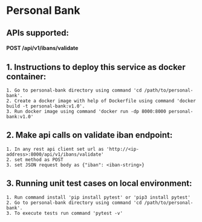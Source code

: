 # Personal Bank

## APIs supported:
  #### POST /api/v1/ibans/validate

## 1. Instructions to deploy this service as docker container:

    1. Go to personal-bank directory using command 'cd /path/to/personal-bank'.
    2. Create a docker image with help of Dockerfile using command 'docker build -t personal-bank:v1.0'.
    3. Run docker image using command 'docker run -dp 8000:8000 personal-bank:v1.0'

## 2. Make api calls on validate iban endpoint:

    1. In any rest api client set url as 'http://<ip-address>:8000/api/v1/ibans/validate'
    2. set method as POST
    3. set JSON request body as {"iban": <iban-string>}


## 3. Running unit test cases on local environment:
    1. Run command install 'pip install pytest' or 'pip3 install pytest'
    2. Go to personal-bank directory using command 'cd /path/to/personal-bank'.
    3. To execute tests run command 'pytest -v'
